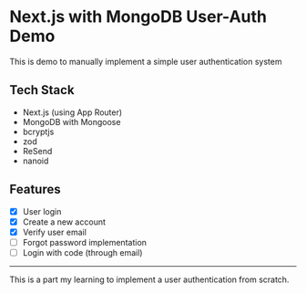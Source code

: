# Next.js with MongoDB User-Auth Demo

This is demo to manually implement a simple user authentication system

## Tech Stack

- Next.js (using App Router)
- MongoDB with Mongoose
- bcryptjs
- zod
- ReSend
- nanoid

## Features

- [x] User login
- [x] Create a new account
- [x] Verify user email
- [ ] Forgot password implementation
- [ ] Login with code (through email)

---

This is a part my learning to implement a user authentication from scratch.
